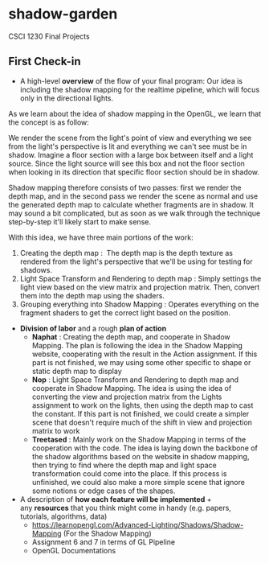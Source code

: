 # shadow-garden
CSCI 1230 Final Projects 

## First Check-in

- A high-level **overview** of the flow of your final program:
Our idea is including the shadow mapping for the realtime pipeline, which will focus only in the directional lights. 

As we learn about the idea of shadow mapping in the OpenGL, we learn that the concept is as follow:

We render the scene from the light's point of view and everything we see from the light's perspective is lit and everything we can't see must be in shadow. Imagine a floor section with a large box between itself and a light source. Since the light source will see this box and not the floor section when looking in its direction that specific floor section should be in shadow.

Shadow mapping therefore consists of two passes: first we render the depth map, and in the second pass we render the scene as normal and use the generated depth map to calculate whether fragments are in shadow. It may sound a bit complicated, but as soon as we walk through the technique step-by-step it'll likely start to make sense.

With this idea, we have three main portions of the work:
1. Creating the depth map :  The depth map is the depth texture as rendered from the light's perspective that we'll be using for testing for shadows.
2. Light Space Transform and Rendering to depth map : Simply settings the light view based on the view matrix and projection matrix. Then, convert them into the depth map using the shaders. 
3. Grouping everything into Shadow Mapping : Operates everything on the fragment shaders to get the correct light based on the position.
- **Division of labor** and a rough **plan of action**
    - **Naphat** : Creating the depth map, and cooperate in Shadow Mapping. The plan is following the idea in the Shadow Mapping website, cooperating with the result in the Action assignment. If this part is not finished, we may using some other specific to shape or static depth map to display
    - **Nop** : Light Space Transform and Rendering to depth map and cooperate in Shadow Mapping. The idea is using the idea of converting the view and projection matrix from the Lights assignment to work on the lights, then using the depth map to cast the constant. If this part is not finished, we could create a simpler scene that doesn't require much of the shift in view and projection matrix to work
    - **Treetased** : Mainly work on the Shadow Mapping in terms of the cooperation with the code. The idea is laying down the backbone of the shadow algorithms based on the website in shadow mapping, then trying to find where the depth map and light space transformation could come into the place. If this process is unfinished, we could also make a more simple scene that ignore some notions or edge cases of the shapes.
- A description of **how each feature will be implemented** + any **resources** that you think might come in handy (e.g. papers, tutorials, algorithms, data)
	- https://learnopengl.com/Advanced-Lighting/Shadows/Shadow-Mapping (For the Shadow Mapping)
	- Assignment 6 and 7 in terms of GL Pipeline
	- OpenGL Documentations
